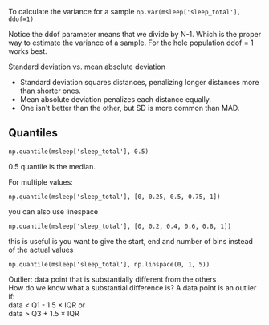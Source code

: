 To calculate the variance for a sample
```np.var(msleep['sleep_total'], ddof=1) ```

Notice the ddof parameter means that we divide by N-1. Which is the proper way to estimate the variance of a sample. For the hole population ddof = 1 works best.

Standard deviation vs. mean absolute deviation
- Standard deviation squares distances, penalizing longer distances more than shorter ones.
- Mean absolute deviation penalizes each distance equally.
- One isn't better than the other, but SD is more common than MAD.

## Quantiles

```
np.quantile(msleep['sleep_total'], 0.5)
```

0.5 quantile is the median. 

For multiple values:

```
np.quantile(msleep['sleep_total'], [0, 0.25, 0.5, 0.75, 1])
```

you can also use linespace

```
np.quantile(msleep['sleep_total'], [0, 0.2, 0.4, 0.6, 0.8, 1])
```

this is useful is you want to give the start, end and number of bins instead of the actual values

```
np.quantile(msleep['sleep_total'], np.linspace(0, 1, 5))
```


Outlier: data point that is substantially different from the others  
How do we know what a substantial difference is? A data point is an outlier if:  
data < Q1 - 1.5 × IQR or  
data > Q3 + 1.5 × IQR  
